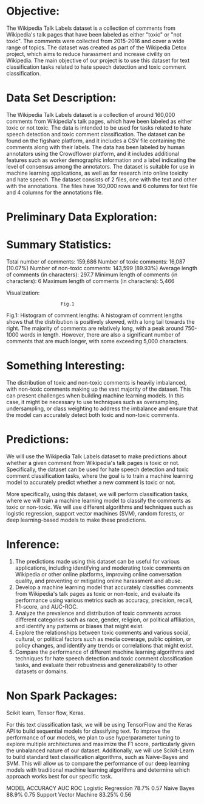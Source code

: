 # Objective:  
The Wikipedia Talk Labels dataset is a collection of comments from Wikipedia's talk pages that have been labeled as either "toxic" or "not toxic". The comments were collected from 2015-2016 and cover a wide range of topics. The dataset was created as part of the Wikipedia Detox project, which aims to reduce harassment and increase civility on Wikipedia. The main objective of our project is to use this dataset for text classification tasks related to hate speech detection and toxic comment classification. 

# Data Set Description: 
The Wikipedia Talk Labels dataset is a collection of around 160,000 comments from Wikipedia's talk pages, which have been labeled as either toxic or not toxic. The data is intended to be used for tasks related to hate speech detection and toxic comment classification. The dataset can be found on the figshare platform, and it includes a CSV file containing the comments along with their labels. The data has been labeled by human annotators using the Crowdflower platform, and it includes additional features such as worker demographic information and a label indicating the level of consensus among the annotators. The dataset is suitable for use in machine learning applications, as well as for research into online toxicity and hate speech. The dataset consists of 2 files, one with the text and other with the annotations. The files have 160,000 rows and 6 columns for text file and 4 columns for the annotations file.

# Preliminary Data Exploration: 

# Summary Statistics:

Total number of comments: 159,686
Number of toxic comments: 16,087 (10.07%)
Number of non-toxic comments: 143,599 (89.93%)
Average length of comments (in characters): 297.7
Minimum length of comments (in characters): 6
Maximum length of comments (in characters): 5,466


Visualization:

						Fig.1
Fig.1: Histogram of comment lengths: A histogram of comment lengths shows that the distribution is positively skewed, with a long tail towards the right. The majority of comments are relatively long, with a peak around 750-1000 words in length. However, there are also a significant number of comments that are much longer, with some exceeding 5,000 characters.


# Something Interesting:
The distribution of toxic and non-toxic comments is heavily imbalanced, with non-toxic comments making up the vast majority of the dataset. This can present challenges when building machine learning models. In this case, it might be necessary to use techniques such as oversampling, undersampling, or class weighting to address the imbalance and ensure that the model can accurately detect both toxic and non-toxic comments.

# Predictions:
We will use the Wikipedia Talk Labels dataset to make predictions about whether a given comment from Wikipedia's talk pages is toxic or not. Specifically, the dataset can be used for hate speech detection and toxic comment classification tasks, where the goal is to train a machine learning model to accurately predict whether a new comment is toxic or not.

More specifically, using this dataset, we will perform classification tasks, where we will train a machine learning model to classify the comments as toxic or non-toxic. We will use different algorithms and techniques such as logistic regression, support vector machines (SVM), random forests, or deep learning-based models to make these predictions.

# Inference:
1. The predictions made using this dataset can be useful for various applications, including identifying and moderating toxic comments on Wikipedia or other online platforms, improving online conversation quality, and preventing or mitigating online harassment and abuse.
2. Develop a machine learning model that accurately classifies comments from Wikipedia's talk pages as toxic or non-toxic, and evaluate its performance using various metrics such as accuracy, precision, recall, F1-score, and AUC-ROC.
3. Analyze the prevalence and distribution of toxic comments across different categories such as race, gender, religion, or political affiliation, and identify any patterns or biases that might exist.
4. Explore the relationships between toxic comments and various social, cultural, or political factors such as media coverage, public opinion, or policy changes, and identify any trends or correlations that might exist.
5. Compare the performance of different machine learning algorithms and techniques for hate speech detection and toxic comment classification tasks, and evaluate their robustness and generalizability to other datasets or domains.

# Non Spark Packages: 
Scikit learn, Tensor flow, Keras.

For this text classification task, we will be using TensorFlow and the Keras API to build sequential models for classifying text. To improve the performance of our models, we plan to use hyperparameter tuning to explore multiple architectures and maximize the F1 score, particularly given the unbalanced nature of our dataset. Additionally, we will use Scikit-Learn to build standard text classification algorithms, such as Naive-Bayes and SVM. This will allow us to compare the performance of our deep learning models with traditional machine learning algorithms and determine which approach works best for our specific task.


 MODEL                    ACCURACY                 AUC ROC
Logistic Regression        78.7%                     0.57
Naive Bayes                88.9%                     0.75
Support Vector Machine     83.25%                    0.56


